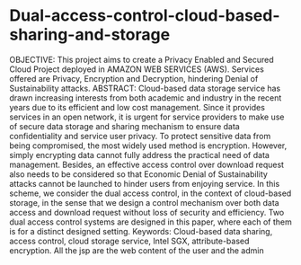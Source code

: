 # Dual-access-control-cloud-based-sharing-and-storage
OBJECTIVE:
This project aims to create a Privacy Enabled and Secured Cloud Project deployed in AMAZON WEB SERVICES (AWS). Services offered are Privacy, Encryption and Decryption, hindering Denial of Sustainability attacks.
ABSTRACT:
Cloud-based data storage service has drawn increasing interests from both academic and industry in the recent years due to its efficient and low cost management. Since it provides services in an open network, it is urgent for service providers to make use of secure data storage and sharing mechanism to ensure data confidentiality and service user privacy. To protect sensitive data from being compromised, the most widely used method is encryption. However, simply encrypting data cannot fully address the practical need of data management. Besides, an effective access control over download request also needs to be considered so that Economic Denial of Sustainability attacks cannot be launched to hinder users from enjoying service. In this scheme, we consider the dual access control, in the context of cloud-based storage, in the sense that we design a control mechanism over both data access and download request without loss of security and efficiency. Two dual access control systems are designed in this paper, where each of them is for a distinct designed setting. 
Keywords: Cloud-based data sharing, access control, cloud storage service, Intel SGX, attribute-based encryption.
All the jsp are the web content of the user and the admin
